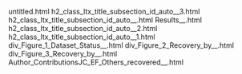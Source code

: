 untitled.html
h2_class_ltx_title_subsection_id_auto__3.html
h2_class_ltx_title_subsection_id_auto__.html
Results__.html
h2_class_ltx_title_subsection_id_auto__2.html
h2_class_ltx_title_subsection_id_auto__1.html
div_Figure_1_Dataset_Status__.html
div_Figure_2_Recovery_by__.html
div_Figure_3_Recovery_by__.html
Author_ContributionsJC_EF_Others_recovered__.html
